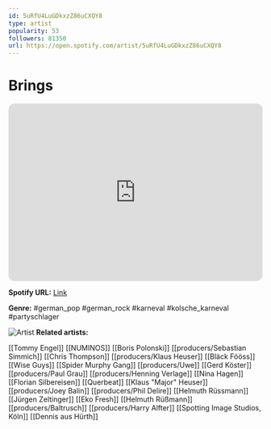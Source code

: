 ```yaml
---
id: 5uRfU4LuGDkxzZ86uCXQY8
type: artist
popularity: 53
followers: 81350
url: https://open.spotify.com/artist/5uRfU4LuGDkxzZ86uCXQY8
---
```

# Brings

<iframe style="border-radius:12px" src="https://open.spotify.com/embed/artist/5uRfU4LuGDkxzZ86uCXQY8" width="100%" height="352" frameBorder="0" allowfullscreen="" allow="autoplay; clipboard-write; encrypted-media; fullscreen; picture-in-picture" loading="lazy"></iframe>

**Spotify URL:** [Link](https://open.spotify.com/artist/5uRfU4LuGDkxzZ86uCXQY8)

**Genre:**  #german_pop #german_rock #karneval #kolsche_karneval #partyschlager

![Artist](https://i.scdn.co/image/ab6761610000e5eba5053eb920cb8d60bc3685b4)
**Related artists:**

[[Tommy Engel]]
[[NUMINOS]]
[[Boris Polonski]]
[[producers/Sebastian Simmich]]
[[Chris Thompson]]
[[producers/Klaus Heuser]]
[[Bläck Fööss]]
[[Wise Guys]]
[[Spider Murphy Gang]]
[[producers/Uwe]]
[[Gerd Köster]]
[[producers/Paul Grau]]
[[producers/Henning Verlage]]
[[Nina Hagen]]
[[Florian Silbereisen]]
[[Querbeat]]
[[Klaus "Major" Heuser]]
[[producers/Joey Balin]]
[[producers/Phil Delire]]
[[Helmuth Rüssmann]]
[[Jürgen Zeltinger]]
[[Eko Fresh]]
[[Helmuth Rüßmann]]
[[producers/Baltrusch]]
[[producers/Harry Alfter]]
[[Spotting Image Studios, Köln]]
[[Dennis aus Hürth]]
